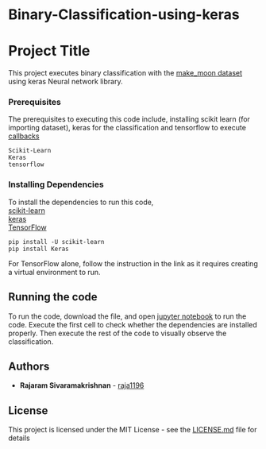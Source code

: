 # Binary-Classification-using-keras
# Project Title

This project executes binary classification with the [make_moon dataset](https://scikit-learn.org/stable/modules/generated/sklearn.datasets.make_moons.html) using keras Neural network library.

### Prerequisites

The prerequisites to executing this code include, installing scikit learn (for importing dataset), keras for the classification and tensorflow to execute [callbacks](https://www.tensorflow.org/api_docs/python/tf/keras/callbacks/TensorBoard)

```
Scikit-Learn
Keras
tensorflow
```

### Installing Dependencies
To install the dependencies to run this code,   
[scikit-learn](https://scikit-learn.org/stable/install.html)  
[keras](https://keras.io/)  
[TensorFlow](https://www.tensorflow.org/install/pip)  
```
pip install -U scikit-learn
pip install Keras
```
For TensorFlow alone, follow the instruction in the link as it requires creating a virtual environment to run.


## Running the code

To run the code, download the file, and open [jupyter notebook](https://jupyter.org/try) to run the code. Execute the first cell to check whether the dependencies are installed properly. Then execute the rest of the code to visually observe the classification. 


## Authors

* **Rajaram Sivaramakrishnan** - [raja1196](https://github.com/raja1196)

## License

This project is licensed under the MIT License - see the [LICENSE.md](LICENSE.md) file for details
